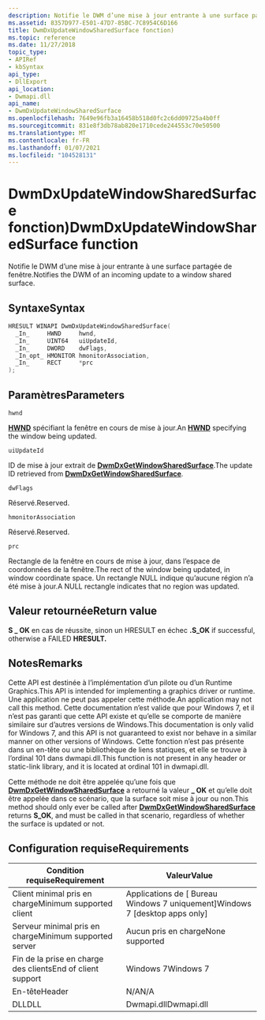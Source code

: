 ```yaml
---
description: Notifie le DWM d’une mise à jour entrante à une surface partagée de fenêtre.
ms.assetid: 8357D977-E501-47D7-85BC-7C8954C6D166
title: DwmDxUpdateWindowSharedSurface fonction)
ms.topic: reference
ms.date: 11/27/2018
topic_type:
- APIRef
- kbSyntax
api_type:
- DllExport
api_location:
- Dwmapi.dll
api_name:
- DwmDxUpdateWindowSharedSurface
ms.openlocfilehash: 7649e96fb3a16458b518d0fc2c6dd09725a4b0ff
ms.sourcegitcommit: 831e8f3db78ab820e1710cede244553c70e50500
ms.translationtype: MT
ms.contentlocale: fr-FR
ms.lasthandoff: 01/07/2021
ms.locfileid: "104528131"
---
```

# <a name="dwmdxupdatewindowsharedsurface-function"></a><span data-ttu-id="b77bc-103">DwmDxUpdateWindowSharedSurface fonction)</span><span class="sxs-lookup"><span data-stu-id="b77bc-103">DwmDxUpdateWindowSharedSurface function</span></span>

<span data-ttu-id="b77bc-104">Notifie le DWM d’une mise à jour entrante à une surface partagée de fenêtre.</span><span class="sxs-lookup"><span data-stu-id="b77bc-104">Notifies the DWM of an incoming update to a window shared surface.</span></span>

## <a name="syntax"></a><span data-ttu-id="b77bc-105">Syntaxe</span><span class="sxs-lookup"><span data-stu-id="b77bc-105">Syntax</span></span>

```C++
HRESULT WINAPI DwmDxUpdateWindowSharedSurface(
  _In_     HWND     hwnd,
  _In_     UINT64   uiUpdateId,
  _In_     DWORD    dwFlags,
  _In_opt_ HMONITOR hmonitorAssociation,
  _In_     RECT     *prc
);
```

## <a name="parameters"></a><span data-ttu-id="b77bc-106">Paramètres</span><span class="sxs-lookup"><span data-stu-id="b77bc-106">Parameters</span></span>

`hwnd`

<span data-ttu-id="b77bc-107">[**HWND**](/windows/desktop/winprog/windows-data-types) spécifiant la fenêtre en cours de mise à jour.</span><span class="sxs-lookup"><span data-stu-id="b77bc-107">An [**HWND**](/windows/desktop/winprog/windows-data-types) specifying the window being updated.</span></span>

`uiUpdateId`

<span data-ttu-id="b77bc-108">ID de mise à jour extrait de [**DwmDxGetWindowSharedSurface**](dwmdxgetwindowsharedsurface.md).</span><span class="sxs-lookup"><span data-stu-id="b77bc-108">The update ID retrieved from [**DwmDxGetWindowSharedSurface**](dwmdxgetwindowsharedsurface.md).</span></span>

`dwFlags`

<span data-ttu-id="b77bc-109">Réservé.</span><span class="sxs-lookup"><span data-stu-id="b77bc-109">Reserved.</span></span>

`hmonitorAssociation`

<span data-ttu-id="b77bc-110">Réservé.</span><span class="sxs-lookup"><span data-stu-id="b77bc-110">Reserved.</span></span>

`prc`

<span data-ttu-id="b77bc-111">Rectangle de la fenêtre en cours de mise à jour, dans l’espace de coordonnées de la fenêtre.</span><span class="sxs-lookup"><span data-stu-id="b77bc-111">The rect of the window being updated, in window coordinate space.</span></span> <span data-ttu-id="b77bc-112">Un rectangle NULL indique qu’aucune région n’a été mise à jour.</span><span class="sxs-lookup"><span data-stu-id="b77bc-112">A NULL rectangle indicates that no region was updated.</span></span>

## <a name="return-value"></a><span data-ttu-id="b77bc-113">Valeur retournée</span><span class="sxs-lookup"><span data-stu-id="b77bc-113">Return value</span></span>

<span data-ttu-id="b77bc-114">**S \_ OK** en cas de réussite, sinon un HRESULT en échec **.**</span><span class="sxs-lookup"><span data-stu-id="b77bc-114">**S\_OK** if successful, otherwise a FAILED **HRESULT.**</span></span>

## <a name="remarks"></a><span data-ttu-id="b77bc-115">Notes</span><span class="sxs-lookup"><span data-stu-id="b77bc-115">Remarks</span></span>

<span data-ttu-id="b77bc-116">Cette API est destinée à l’implémentation d’un pilote ou d’un Runtime Graphics.</span><span class="sxs-lookup"><span data-stu-id="b77bc-116">This API is intended for implementing a graphics driver or runtime.</span></span> <span data-ttu-id="b77bc-117">Une application ne peut pas appeler cette méthode.</span><span class="sxs-lookup"><span data-stu-id="b77bc-117">An application may not call this method.</span></span> <span data-ttu-id="b77bc-118">Cette documentation n’est valide que pour Windows 7, et il n’est pas garanti que cette API existe et qu’elle se comporte de manière similaire sur d’autres versions de Windows.</span><span class="sxs-lookup"><span data-stu-id="b77bc-118">This documentation is only valid for Windows 7, and this API is not guaranteed to exist nor behave in a similar manner on other versions of Windows.</span></span> <span data-ttu-id="b77bc-119">Cette fonction n’est pas présente dans un en-tête ou une bibliothèque de liens statiques, et elle se trouve à l’ordinal 101 dans dwmapi.dll.</span><span class="sxs-lookup"><span data-stu-id="b77bc-119">This function is not present in any header or static-link library, and it is located at ordinal 101 in dwmapi.dll.</span></span>

<span data-ttu-id="b77bc-120">Cette méthode ne doit être appelée qu’une fois que [**DwmDxGetWindowSharedSurface**](dwmdxgetwindowsharedsurface.md) a retourné la valeur **\_ OK** et qu’elle doit être appelée dans ce scénario, que la surface soit mise à jour ou non.</span><span class="sxs-lookup"><span data-stu-id="b77bc-120">This method should only ever be called after [**DwmDxGetWindowSharedSurface**](dwmdxgetwindowsharedsurface.md) returns **S\_OK**, and must be called in that scenario, regardless of whether the surface is updated or not.</span></span>

## <a name="requirements"></a><span data-ttu-id="b77bc-121">Configuration requise</span><span class="sxs-lookup"><span data-stu-id="b77bc-121">Requirements</span></span>

| <span data-ttu-id="b77bc-122">Condition requise</span><span class="sxs-lookup"><span data-stu-id="b77bc-122">Requirement</span></span> | <span data-ttu-id="b77bc-123">Valeur</span><span class="sxs-lookup"><span data-stu-id="b77bc-123">Value</span></span> |
|-|-|
| <span data-ttu-id="b77bc-124">Client minimal pris en charge</span><span class="sxs-lookup"><span data-stu-id="b77bc-124">Minimum supported client</span></span> | <span data-ttu-id="b77bc-125">Applications de \[ Bureau Windows 7 uniquement\]</span><span class="sxs-lookup"><span data-stu-id="b77bc-125">Windows 7 \[desktop apps only\]</span></span> |
| <span data-ttu-id="b77bc-126">Serveur minimal pris en charge</span><span class="sxs-lookup"><span data-stu-id="b77bc-126">Minimum supported server</span></span> | <span data-ttu-id="b77bc-127">Aucun pris en charge</span><span class="sxs-lookup"><span data-stu-id="b77bc-127">None supported</span></span> |
| <span data-ttu-id="b77bc-128">Fin de la prise en charge des clients</span><span class="sxs-lookup"><span data-stu-id="b77bc-128">End of client support</span></span> | <span data-ttu-id="b77bc-129">Windows 7</span><span class="sxs-lookup"><span data-stu-id="b77bc-129">Windows 7</span></span> |
| <span data-ttu-id="b77bc-130">En-tête</span><span class="sxs-lookup"><span data-stu-id="b77bc-130">Header</span></span> | <span data-ttu-id="b77bc-131">N/A</span><span class="sxs-lookup"><span data-stu-id="b77bc-131">N/A</span></span> |
| <span data-ttu-id="b77bc-132">DLL</span><span class="sxs-lookup"><span data-stu-id="b77bc-132">DLL</span></span> | <span data-ttu-id="b77bc-133">Dwmapi.dll</span><span class="sxs-lookup"><span data-stu-id="b77bc-133">Dwmapi.dll</span></span> |
